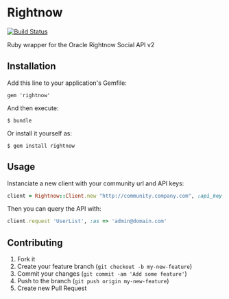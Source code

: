 # Rightnow

[![Build Status](https://travis-ci.org/dimelo/rightnow.png?branch=master)](https://travis-ci.org/dimelo/rightnow)

Ruby wrapper for the Oracle Rightnow Social API v2

## Installation

Add this line to your application's Gemfile:

    gem 'rightnow'

And then execute:

    $ bundle

Or install it yourself as:

    $ gem install rightnow

## Usage

Instanciate a new client with your community url and API keys:

```ruby
client = Rightnow::Client.new "http://community.company.com", :api_key => "YOUR_PUBLIC_KEY", :secret_key => "YOUR_PRIVATE_KEY"
```

Then you can query the API with:

```ruby
client.request 'UserList', :as => 'admin@domain.com'
```

## Contributing

1. Fork it
2. Create your feature branch (`git checkout -b my-new-feature`)
3. Commit your changes (`git commit -am 'Add some feature'`)
4. Push to the branch (`git push origin my-new-feature`)
5. Create new Pull Request
